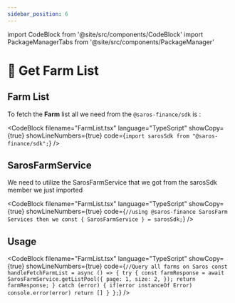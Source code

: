 ```yaml
---
sidebar_position: 6
---
```


import CodeBlock from '@site/src/components/CodeBlock'
import PackageManagerTabs from '@site/src/components/PackageManager'

# 📜 Get Farm List

## Farm List

To fetch the **Farm** list all we need from the `@saros-finance/sdk` is :

<CodeBlock
filename="FarmList.tsx"
language="TypeScript"
showCopy={true}
showLineNumbers={true} code={`import sarosSdk from "@saros-finance/sdk";`} />

## SarosFarmService

We need to utilize the SarosFarmService that we got from the sarosSdk member we just imported

<CodeBlock
filename="FarmList.tsx"
language="TypeScript"
showCopy={true}
showLineNumbers={true} code={`//using @saros-finance SarosFarm Services then we
const { SarosFarmService } = sarosSdk;`} />

## Usage

<CodeBlock
filename="FarmList.tsx"
language="TypeScript"
showCopy={true}
showLineNumbers={true} code={`//Query all farms on Saros
const handleFetchFarmList = async () => {
  try {
    const farmResponse = await SarosFarmService.getListPool({
      page: 1,
      size: 2,
    });
    return farmResponse;
  } catch (error) {
    if(error instanceOf Error) console.error(error)
    return []
  }
};`} />
